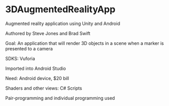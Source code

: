 # 3DAugmentedRealityApp

Augmented reality application using Unity and Android

Authored by Steve Jones and Brad Swift

Goal: An application that will render 3D objects in a scene when a marker is presented to a camera

SDKS: Vuforia

Imported into Android Studio

Need: Android device, $20 bill

Shaders and other views: C# Scripts

Pair-programming and individual programming used
